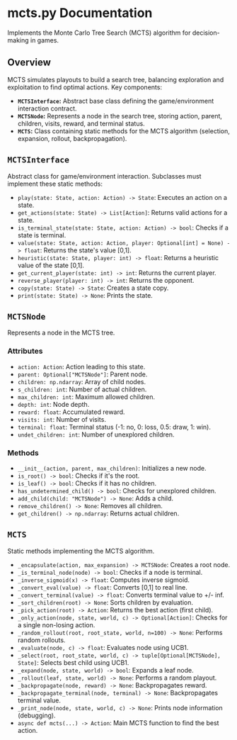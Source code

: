 # mcts.py Documentation

Implements the Monte Carlo Tree Search (MCTS) algorithm for decision-making in games.

## Overview

MCTS simulates playouts to build a search tree, balancing exploration and exploitation to find optimal actions. Key components:

-   **`MCTSInterface`:** Abstract base class defining the game/environment interaction contract.
-   **`MCTSNode`:** Represents a node in the search tree, storing action, parent, children, visits, reward, and terminal status.
-   **`MCTS`:** Class containing static methods for the MCTS algorithm (selection, expansion, rollout, backpropagation).

## `MCTSInterface`

Abstract class for game/environment interaction. Subclasses must implement these static methods:

-   `play(state: State, action: Action) -> State`: Executes an action on a state.
-   `get_actions(state: State) -> List[Action]`: Returns valid actions for a state.
-   `is_terminal_state(state: State, action: Action) -> bool`: Checks if a state is terminal.
-   `value(state: State, action: Action, player: Optional[int] = None) -> float`: Returns the state's value \[0,1].
-   `heuristic(state: State, player: int) -> float`: Returns a heuristic value of the state \[0,1].
-   `get_current_player(state: int) -> int`: Returns the current player.
-   `reverse_player(player: int) -> int`: Returns the opponent.
-   `copy(state: State) -> State`: Creates a state copy.
-   `print(state: State) -> None`: Prints the state.

## `MCTSNode`

Represents a node in the MCTS tree.

### Attributes

-   `action: Action`: Action leading to this state.
-   `parent: Optional["MCTSNode"]`: Parent node.
-   `children: np.ndarray`: Array of child nodes.
-   `s_children: int`: Number of actual children.
-   `max_children: int`: Maximum allowed children.
-   `depth: int`: Node depth.
-   `reward: float`: Accumulated reward.
-   `visits: int`: Number of visits.
-   `terminal: float`: Terminal status (-1: no, 0: loss, 0.5: draw, 1: win).
-   `undet_children: int`: Number of unexplored children.

### Methods

-   `__init__(action, parent, max_children)`: Initializes a new node.
-   `is_root() -> bool`: Checks if it's the root.
-   `is_leaf() -> bool`: Checks if it has no children.
-   `has_undetermined_child() -> bool`: Checks for unexplored children.
-   `add_child(child: "MCTSNode") -> None`: Adds a child.
-   `remove_children() -> None`: Removes all children.
-   `get_children() -> np.ndarray`: Returns actual children.

## `MCTS`

Static methods implementing the MCTS algorithm.

-   `_encapsulate(action, max_expansion) -> MCTSNode`: Creates a root node.
-   `_is_terminal_node(node) -> bool`: Checks if a node is terminal.
-   `_inverse_sigmoid(x) -> float`: Computes inverse sigmoid.
-   `_convert_eval(value) -> float`: Converts \[0,1] to real line.
-   `_convert_terminal(value) -> float`: Converts terminal value to +/- inf.
-   `_sort_children(root) -> None`: Sorts children by evaluation.
-   `_pick_action(root) -> Action`: Returns the best action (first child).
-   `_only_action(node, state, world, c) -> Optional[Action]`: Checks for a single non-losing action.
-   `_random_rollout(root, root_state, world, n=100) -> None`: Performs random rollouts.
-   `_evaluate(node, c) -> float`: Evaluates node using UCB1.
-   `_select(root, root_state, world, c) -> tuple[Optional[MCTSNode], State]`: Selects best child using UCB1.
-   `_expand(node, state, world) -> bool`: Expands a leaf node.
-   `_rollout(leaf, state, world) -> None`: Performs a random playout.
-   `_backpropagate(node, reward) -> None`: Backpropagates reward.
-   `_backpropagate_terminal(node, terminal) -> None`: Backpropagates terminal value.
-   `_print_node(node, state, world, c) -> None`: Prints node information (debugging).
-   `async def mcts(...) -> Action`: Main MCTS function to find the best action.
